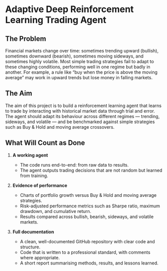 # Adaptive Deep Reinforcement Learning Trading Agent

## The Problem
Financial markets change over time: sometimes trending upward (bullish), sometimes downward (bearish), sometimes moving sideways, and sometimes highly volatile. Most simple trading strategies fail to adapt to these changing conditions, performing well in one regime but badly in another. For example, a rule like “buy when the price is above the moving average” may work in upward trends but lose money in falling markets.

## The Aim
The aim of this project is to build a reinforcement learning agent that learns to trade by interacting with historical market data through trial and error. The agent should adapt its behaviour across different regimes — trending, sideways, and volatile — and be benchmarked against simple strategies such as Buy & Hold and moving average crossovers.

## What Will Count as Done
1. **A working agent**
   - The code runs end-to-end: from raw data to results.
   - The agent outputs trading decisions that are not random but learned from training.

2. **Evidence of performance**
   - Charts of portfolio growth versus Buy & Hold and moving average strategies.
   - Risk-adjusted performance metrics such as Sharpe ratio, maximum drawdown, and cumulative return.
   - Results compared across bullish, bearish, sideways, and volatile markets.

3. **Full documentation**
   - A clean, well-documented GitHub repository with clear code and structure.
   - Code that is written to a professional standard, with comments where appropriate.
   - A short report summarising methods, results, and lessons learned.
